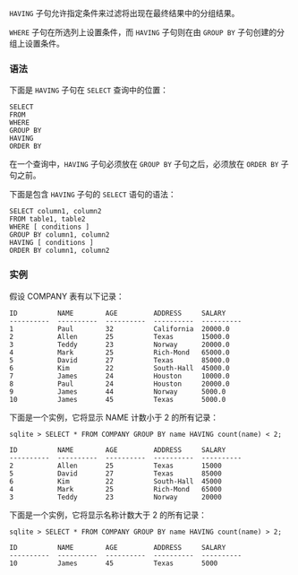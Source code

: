 ``HAVING`` 子句允许指定条件来过滤将出现在最终结果中的分组结果。

``WHERE`` 子句在所选列上设置条件，而 ``HAVING`` 子句则在由 ``GROUP BY`` 子句创建的分组上设置条件。

### 语法

下面是 ``HAVING`` 子句在 ``SELECT`` 查询中的位置：
```
SELECT
FROM
WHERE
GROUP BY
HAVING
ORDER BY
```

在一个查询中，``HAVING`` 子句必须放在 ``GROUP BY`` 子句之后，必须放在 ``ORDER BY`` 子句之前。

下面是包含 ``HAVING`` 子句的 ``SELECT`` 语句的语法：
```
SELECT column1, column2
FROM table1, table2
WHERE [ conditions ]
GROUP BY column1, column2
HAVING [ conditions ]
ORDER BY column1, column2
```

### 实例

假设 COMPANY 表有以下记录：
```
ID          NAME        AGE         ADDRESS     SALARY
----------  ----------  ----------  ----------  ----------
1           Paul        32          California  20000.0
2           Allen       25          Texas       15000.0
3           Teddy       23          Norway      20000.0
4           Mark        25          Rich-Mond   65000.0
5           David       27          Texas       85000.0
6           Kim         22          South-Hall  45000.0
7           James       24          Houston     10000.0
8           Paul        24          Houston     20000.0
9           James       44          Norway      5000.0
10          James       45          Texas       5000.0
```

下面是一个实例，它将显示 NAME 计数小于 2 的所有记录：
```
sqlite > SELECT * FROM COMPANY GROUP BY name HAVING count(name) < 2;
```
```
ID          NAME        AGE         ADDRESS     SALARY
----------  ----------  ----------  ----------  ----------
2           Allen       25          Texas       15000
5           David       27          Texas       85000
6           Kim         22          South-Hall  45000
4           Mark        25          Rich-Mond   65000
3           Teddy       23          Norway      20000
```

下面是一个实例，它将显示名称计数大于 2 的所有记录：
```
sqlite > SELECT * FROM COMPANY GROUP BY name HAVING count(name) > 2;
```
```
ID          NAME        AGE         ADDRESS     SALARY
----------  ----------  ----------  ----------  ----------
10          James       45          Texas       5000
```
